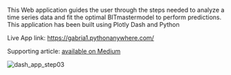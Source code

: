 This Web application guides the user through the steps needed to analyze a time series data and fit the optimal BITmastermodel to perform predictions. 
This application has been built using Plotly Dash and Python

Live App link: https://gabria1.pythonanywhere.com/

Supporting article: [available on Medium](https://medium.com/towards-data-science/time-series-data-analysis-with-sarima-and-dash-f4199c3fc092)


![dash_app_step03](https://user-images.githubusercontent.com/57110246/236455995-a98416d9-57f3-4c6e-b41b-0583ba66c86d.gif)
